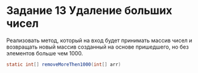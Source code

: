 # Задание 13 Удаление больших чисел

Реализовать метод, который на вход будет принимать массив чисел
и возвращать новый массив созданный на основе пришедшего, 
но без элементов больше чем 1000.

```java
static int[] removeMoreThen1000(int[] arr)
```